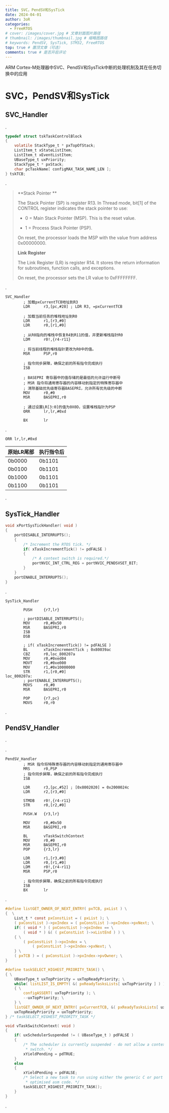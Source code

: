 ```yaml
---
title: SVC，PendSV和SysTick
date: 2024-04-01
author: 3oR
categories:
  - FreeRTOS
# cover: /images/cover.jpg # 文章封面图片路径
# thumbnail: /images/thumbnail.jpg # 缩略图路径
# keywords: PendSV, SysTick, STM32, FreeRTOS
top: true # 置顶文章（可选）
comments: true # 是否开启评论
---
```



ARM Cortex-M处理器中SVC、PendSV和SysTick中断的处理机制及其在任务切换中的应用

<!-- more -->

# SVC，PendSV和SysTick

## SVC_Handler

.

```c
typedef struct tskTaskControlBlock 
{
    volatile StackType_t * pxTopOfStack;
    ListItem_t xStateListItem;
    ListItem_t xEventListItem;
    UBaseType_t uxPriority;
    StackType_t * pxStack; 
    char pcTaskName[ configMAX_TASK_NAME_LEN ]; 
} tskTCB;
```

.

> **Stack Pointer **
>
> The Stack Pointer (SP) is register R13. In Thread mode, bit[1] of the CONTROL register  indicates the stack pointer to use: 
>
> - 0 = Main Stack Pointer (MSP). This is the reset value. 
>
> - 1 = Process Stack Pointer (PSP). 
>
> On reset, the processor loads the MSP with the value from address 0x00000000. 
>
> **Link Register** 
>
> The Link Register (LR) is register R14. It stores the return information for subroutines, function  calls, and exceptions. 
>
> On reset, the processor sets the LR value to 0xFFFFFFFF.

.

```assembly
SVC_Handler
        ; 加载pxCurrentTCB地址到R3
        LDR      r3,[pc,#28] ; LDR R3, =pxCurrentTCB
        
        ; 加载当前任务的堆栈地址到R0
        LDR      r1,[r3,#0]
        LDR      r0,[r1,#0]
        
        ; 从R0指向的堆栈中恢复R4到R11的值，并更新堆栈指针R0
        LDM      r0!,{r4-r11}
        
        ; 将当前线程的堆栈指针更改为R0中的值。
        MSR      PSP,r0
        
        ; 指令同步屏障，确保之前的所有指令完成执行
        ISB
        
        ; BASEPRI 寄存器中的值存储的是最低的允许运行中断号
        ; MSR 指令将通用寄存器的内容移动到指定的特殊寄存器中
        ; 清除基础优先级寄存器BASEPRI，允许所有优先级的中断
        MOV      r0,#0
        MSR      BASEPRI,r0
        
        ; 通过设置LR[3:0]的值为0X0D，设置堆栈指针为PSP
        ORR      lr,lr,#0xd
        
        BX       lr
```

.

```assembly
ORR lr,lr,#0xd
```

| 原始LR尾部 | 执行指令后 |
| ---------- | ---------- |
| 0b0000     | 0b1101     |
| 0b0100     | 0b1101     |
| 0b1000     | 0b1101     |
| 0b1100     | 0b1101     |

.

## SysTick_Handler

```c
void xPortSysTickHandler( void )
{
    portDISABLE_INTERRUPTS();
    {
        /* Increment the RTOS tick. */
        if( xTaskIncrementTick() != pdFALSE )
        {
            /* A context switch is required.*/
            portNVIC_INT_CTRL_REG = portNVIC_PENDSVSET_BIT;
        }
    }
    portENABLE_INTERRUPTS();
}
```

.

```assembly
SysTick_Handler
		
        PUSH     {r7,lr}
        
        ; portDISABLE_INTERRUPTS();
        MOV      r0,#0x50
        MSR      BASEPRI,r0
        ISB      
        DSB      
        
        ; if( xTaskIncrementTick() != pdFALSE )
        BL       xTaskIncrementTick ; 0x80039ac
        CBZ      r0,loc_800207a
        MOV      r0,#0xed04
        MOVT     r0,#0xe000
        MOV      r1,#0x10000000
        STR      r1,[r0,#0]
loc_800207a:
        ; portENABLE_INTERRUPTS();
        MOVS     r0,#0
        MSR      BASEPRI,r0
        
        POP      {r7,pc}
        MOVS     r0,r0

```

.

## PendSV_Handler

.

.

```assembly
PendSV_Handler
		; MSR 指令将特殊寄存器的内容移动到指定的通用寄存器中
        MRS      r0,PSP
        ; 指令同步屏障，确保之前的所有指令完成执行
        ISB      
        
        LDR      r3,[pc,#52] ; [0x8002020] = 0x2000024c
        LDR      r2,[r3,#0]
        
        STMDB    r0!,{r4-r11}
        STR      r0,[r2,#0]
        
        PUSH.W   {r3,lr}
        
        MOV      r0,#0x50
        MSR      BASEPRI,r0
        
        BL       vTaskSwitchContext
        MOV      r0,#0
        MSR      BASEPRI,r0
        POP      {r3,lr}
        
        LDR      r1,[r3,#0]
        LDR      r0,[r1,#0]
        LDM      r0!,{r4-r11}
        MSR      PSP,r0
        
        ; 指令同步屏障，确保之前的所有指令完成执行
        ISB      
        BX       lr

```

.

```c
#define listGET_OWNER_OF_NEXT_ENTRY( pxTCB, pxList ) \
{  \
    List_t * const pxConstList = ( pxList ); \
    ( pxConstList )->pxIndex = ( pxConstList )->pxIndex->pxNext; \
    if( ( void * ) ( pxConstList )->pxIndex == \
        ( void * ) &( ( pxConstList )->xListEnd ) ) \
    { \
        ( pxConstList )->pxIndex = \
            ( pxConstList )->pxIndex->pxNext; \
    } \
    ( pxTCB ) = ( pxConstList )->pxIndex->pvOwner; \
}

#define taskSELECT_HIGHEST_PRIORITY_TASK() \
{ \
    UBaseType_t uxTopPriority = uxTopReadyPriority; \
    while( listLIST_IS_EMPTY( &( pxReadyTasksLists[ uxTopPriority ] ) ) ) \
    { \
        configASSERT( uxTopPriority ); \
        --uxTopPriority; \
    } \
    listGET_OWNER_OF_NEXT_ENTRY( pxCurrentTCB, &( pxReadyTasksLists[ uxTopPriority ] ) ); \
    uxTopReadyPriority = uxTopPriority;                                                   \
} /* taskSELECT_HIGHEST_PRIORITY_TASK */

void vTaskSwitchContext( void )
{
    if( uxSchedulerSuspended != ( UBaseType_t ) pdFALSE )
    {
        /* The scheduler is currently suspended - do not allow a context
         * switch. */
        xYieldPending = pdTRUE;
    }
    else
    {
        xYieldPending = pdFALSE;
        /* Select a new task to run using either the generic C or port
         * optimised asm code. */
        taskSELECT_HIGHEST_PRIORITY_TASK();
    }
}
```

.
